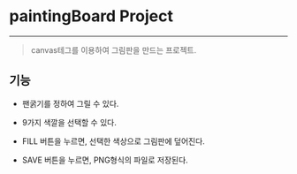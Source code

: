 # paintingBoard Project
***


> canvas테그를 이용하여 그림판을 만드는 프로젝트.



## 기능

+ 팬굵기를 정하여 그릴 수 있다.
  
+ 9가지 색깔을 선택할 수 있다.

+ FILL 버튼을 누르면, 선택한 색상으로 그림판에 덮어진다.

+ SAVE 버튼을 누르면, PNG형식의 파일로 저장된다.
